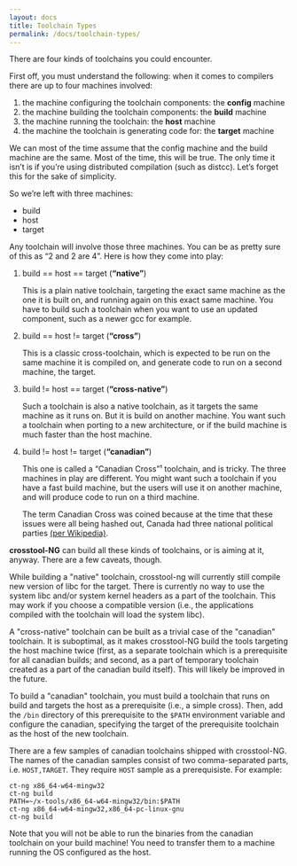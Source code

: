 ```yaml
---
layout: docs
title: Toolchain Types
permalink: /docs/toolchain-types/
---
```


There are four kinds of toolchains you could encounter.

First off, you must understand the following: when it comes to compilers
there are up to four machines involved:

1.  the machine configuring the toolchain components: the **config**
    machine
2.  the machine building the toolchain components: the **build** machine
3.  the machine running the toolchain: the **host** machine
4.  the machine the toolchain is generating code for: the **target**
    machine

We can most of the time assume that the config machine and the build
machine are the same. Most of the time, this will be true. The only time
it isn’t is if you’re using distributed compilation (such as distcc).
Let’s forget this for the sake of simplicity.

So we’re left with three machines:

-   build
-   host
-   target

Any toolchain will involve those three machines. You can be as pretty
sure of this as “2 and 2 are 4”. Here is how they come into play:

1.  build == host == target (**“native”**)

    This is a plain native toolchain, targeting the exact same machine
    as the one it is built on, and running again on this exact same
    machine. You have to build such a toolchain when you want to use an
    updated component, such as a newer gcc for example.

2.  build == host != target (**“cross”**)

    This is a classic cross-toolchain, which is expected to be run on
    the same machine it is compiled on, and generate code to run on a
    second machine, the target.

3.  build != host == target (**“cross-native”**)

    Such a toolchain is also a native toolchain, as it targets the same
    machine as it runs on. But it is build on another machine. You want
    such a toolchain when porting to a new architecture, or if the build
    machine is much faster than the host machine.

4.  build != host != target (**“canadian”**)

    This one is called a “Canadian Cross”¹ toolchain, and is tricky.
    The three machines in play are different. You might want such a
    toolchain if you have a fast build machine, but the users will use
    it on another machine, and will produce code to run on a third
    machine.

    The term Canadian Cross was coined because at the time that these
    issues were all being hashed out, Canada had three national
    political parties
    [(per Wikipedia)](http://en.wikipedia.org/wiki/Cross_compiler#Canadian_Cross).

**crosstool-NG** can build all these kinds of toolchains, or is aiming at it,
anyway. There are a few caveats, though.

While building a "native" toolchain, crosstool-ng will currently still
compile new version of libc for the target. There is currently no way
to use the system libc and/or system kernel headers as a part of
the toolchain. This may work if you choose a compatible version (i.e.,
the applications compiled with the toolchain will load the system libc).

A "cross-native" toolchain can be built as a trivial case of the "canadian"
toolchain. It is suboptimal, as it makes crosstool-NG build the tools
targeting the host machine twice (first, as a separate toolchain which
is a prerequisite for all canadian builds; and second, as a part of temporary
toolchain created as a part of the canadian build itself). This will likely
be improved in the future.

To build a "canadian" toolchain, you must build a toolchain that runs on build
and targets the host as a prerequisite (i.e., a simple cross). Then, add the
`/bin` directory of this prerequisite to the `$PATH` environment variable and
configure the canadian, specifying the target of the prerequisite toolchain
as the host of the new toolchain.

There are a few samples of canadian toolchains shipped with crosstool-NG. The
names of the canadian samples consist of two comma-separated parts, i.e.
`HOST,TARGET`. They require `HOST` sample as a prerequisiste. For example:

    ct-ng x86_64-w64-mingw32
    ct-ng build
    PATH=~/x-tools/x86_64-w64-mingw32/bin:$PATH
    ct-ng x86_64-w64-mingw32,x86_64-pc-linux-gnu
    ct-ng build

Note that you will not be able to run the binaries from the canadian toolchain
on your build machine! You need to transfer them to a machine running the OS
configured as the host.
